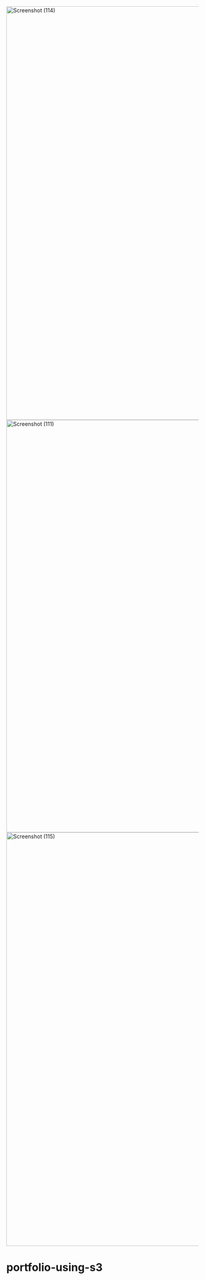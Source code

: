 <img width="1920" height="1080" alt="Screenshot (114)" src="https://github.com/user-attachments/assets/90c70fc8-fa52-4198-83ff-80e3bbfd5656" />
<img width="1389" height="1077" alt="Screenshot (111)" src="https://github.com/user-attachments/assets/f039a0b3-4847-4b17-9631-d6a63a6048af" />
<img width="1920" height="1080" alt="Screenshot (115)" src="https://github.com/user-attachments/assets/9eb133ae-320b-4ad4-b016-ef0a6ecf5fc2" />

# portfolio-using-s3
